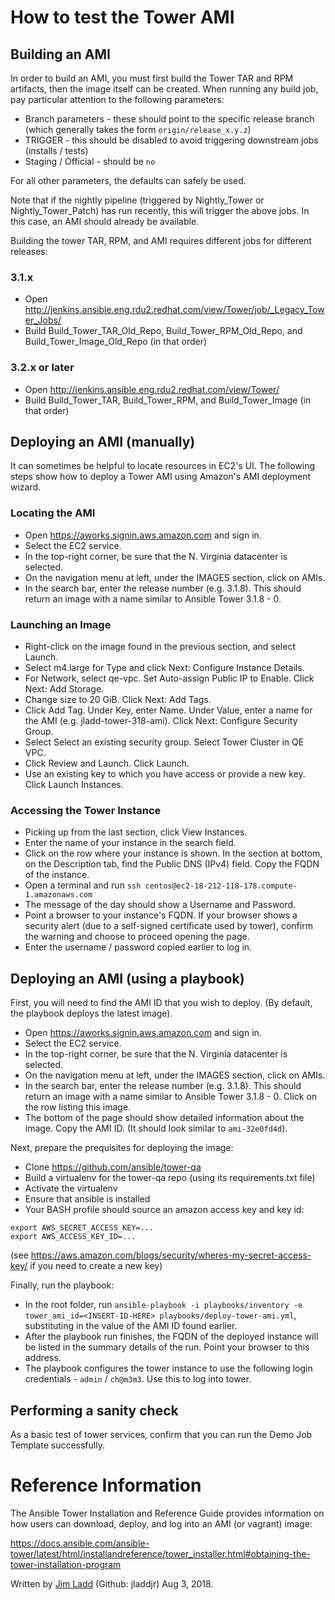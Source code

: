 # How to test the Tower AMI

## Building an AMI

In order to build an AMI, you must first build the Tower TAR and RPM artifacts, then the image itself can be created. When running any build job, pay particular attention to the following parameters:

* Branch parameters - these should point to the specific release branch (which generally takes the form `origin/release_x.y.z`)
* TRIGGER - this should be disabled to avoid triggering downstream jobs (installs / tests)
* Staging / Official - should be `no`

For all other parameters, the defaults can safely be used.

Note that if the nightly pipeline (triggered by Nightly_Tower or Nightly_Tower_Patch) has run recently, this will trigger the above jobs. In this case, an AMI should already be available.

Building the tower TAR, RPM, and AMI requires different jobs for different releases:

### 3.1.x

* Open http://jenkins.ansible.eng.rdu2.redhat.com/view/Tower/job/_Legacy_Tower_Jobs/
* Build Build_Tower_TAR_Old_Repo, Build_Tower_RPM_Old_Repo, and Build_Tower_Image_Old_Repo (in that order)

### 3.2.x or later

* Open http://jenkins.ansible.eng.rdu2.redhat.com/view/Tower/
* Build Build_Tower_TAR, Build_Tower_RPM, and Build_Tower_Image (in that order)

## Deploying an AMI (manually)

It can sometimes be helpful to locate resources in EC2's UI. The following steps show how to deploy a Tower AMI using Amazon's AMI deployment wizard.

### Locating the AMI

* Open https://aworks.signin.aws.amazon.com and sign in.
* Select the EC2 service.
* In the top-right corner, be sure that the N. Virginia datacenter is selected.
* On the navigation menu at left, under the IMAGES section, click on AMIs.
* In the search bar, enter the release number (e.g. 3.1.8). This should return an image with a name similar to Ansible Tower 3.1.8 - 0.

### Launching an Image
* Right-click on the image found in the previous section, and select Launch.
* Select m4.large for Type and click Next: Configure Instance Details.
* For Network, select qe-vpc. Set Auto-assign Public IP to Enable. Click Next: Add Storage.
* Change size to 20 GiB. Click Next: Add Tags.
* Click Add Tag. Under Key, enter Name. Under Value, enter a name for the AMI (e.g. jladd-tower-318-ami). Click Next: Configure Security Group.
* Select Select an existing security group. Select Tower Cluster in QE VPC.
* Click Review and Launch. Click Launch.
* Use an existing key to which you have access or provide a new key. Click Launch Instances.

### Accessing the Tower Instance
* Picking up from the last section, click View Instances.
* Enter the name of your instance in the search field.
* Click on the row where your instance is shown. In the section at bottom, on the Description tab, find the Public DNS (IPv4) field. Copy the FQDN of the instance.
* Open a terminal and run `ssh centos@ec2-18-212-118-178.compute-1.amazonaws.com`
* The message of the day should show a Username and Password.
* Point a browser to your instance's FQDN. If your browser shows a security alert (due to a self-signed certificate used by tower), confirm the warning and choose to proceed opening the page.
* Enter the username / password copied earlier to log in.

## Deploying an AMI (using a playbook)

First, you will need to find the AMI ID that you wish to deploy. (By default, the playbook deploys the latest image).
* Open https://aworks.signin.aws.amazon.com and sign in.
* Select the EC2 service.
* In the top-right corner, be sure that the N. Virginia datacenter is selected.
* On the navigation menu at left, under the IMAGES section, click on AMIs.
* In the search bar, enter the release number (e.g. 3.1.8). This should return an image with a name similar to Ansible Tower 3.1.8 - 0. Click on the row listing this image.
* The bottom of the page should show detailed information about the image. Copy the AMI ID. (It should look similar to `ami-32e0fd4d`).

Next, prepare the prequisites for deploying the image:
* Clone https://github.com/ansible/tower-qa
* Build a virtualenv for the tower-qa repo (using its requirements.txt file)
* Activate the virtualenv
* Ensure that ansible is installed
* Your BASH profile should source an amazon access key and key id:
```
export AWS_SECRET_ACCESS_KEY=...
export AWS_ACCESS_KEY_ID=...
```
(see https://aws.amazon.com/blogs/security/wheres-my-secret-access-key/ if you need to create a new key)

Finally, run the playbook:
* In the root folder, run `ansible-playbook -i playbooks/inventory -e tower_ami_id=<INSERT-ID-HERE> playbooks/deploy-tower-ami.yml`, substituting in the value of the AMI ID found earlier.
* After the playbook run finishes, the FQDN of the deployed instance will be listed in the summary details of the run. Point your browser to this address.
* The playbook configures the tower instance to use the following login credentials - `admin` / `ch@m3m3`. Use this to log into tower.

## Performing a sanity check

As a basic test of tower services, confirm that you can run the Demo Job Template successfully.

# Reference Information

The Ansible Tower Installation and Reference Guide provides information on how users can download, deploy, and log into an AMI (or vagrant) image:

https://docs.ansible.com/ansible-tower/latest/html/installandreference/tower_installer.html#obtaining-the-tower-installation-program

Written by [Jim Ladd](mailto:jladd@redhat.com) (Github: jladdjr) Aug 3, 2018.
